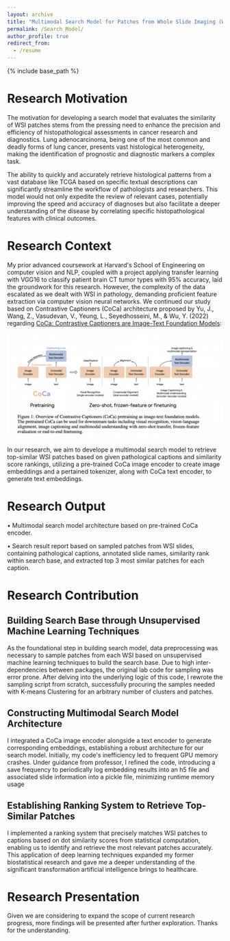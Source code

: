 ```yaml
---
layout: archive
title: "Multimodal Search Model for Patches from Whole Slide Imaging (WSI) Based on Pathological Captions"
permalink: /Search_Model/
author_profile: true
redirect_from:
  - /resume
---
```


{% include base_path %}
# Research Motivation

The motivation for developing a search model that evaluates the similarity of WSI patches stems from the pressing need to enhance the precision and efficiency of histopathological assessments in cancer research and diagnostics. Lung adenocarcinoma, being one of the most common and deadly forms of lung cancer, presents vast histological heterogeneity, making the identification of prognostic and diagnostic markers a complex task.

The ability to quickly and accurately retrieve histological patterns from a vast database like TCGA based on specific textual descriptions can significantly streamline the workflow of pathologists and researchers. This model would not only expedite the review of relevant cases, potentially improving the speed and accuracy of diagnoses but also facilitate a deeper understanding of the disease by correlating specific histopathological features with clinical outcomes.

# Research Context

My prior advanced coursework at Harvard's School of Engineering on computer vision and NLP, coupled with a project applying transfer learning with VGG16 to classify patient brain CT tumor types with 95% accuracy, laid the groundwork for this research. However, the complexity of the data escalated as we dealt with WSI in pathology, demanding proficient feature extraction via computer vision neural networks.
We continued our study based on Contrastive Captioners (CoCa) architecture proposed by Yu, J., Wang, Z., Vasudevan, V., Yeung, L., Seyedhosseini, M., & Wu, Y. (2022) regarding [CoCa: Contrastive Captioners are Image-Text Foundation Models](https://arxiv.org/abs/2205.01917):

![CoCa Visualization](/images/Coca.png)

In our research, we aim to develope a multimodal search model to retrieve top-similar WSI patches based on given pathological captions and
similarity score rankings, utilizing a pre-trained CoCa image encoder to create image embeddings and a pertained tokenizer, along with CoCa text encoder, to generate text embeddings.

# Research Output

•	Multimodal search model architecture based on pre-trained CoCa encoder. 

• Search result report based on sampled patches from WSI slides, containing pathological captions, annotated slide names, similarity rank within search base, and extracted top 3 most similar patches for each caption.

# Research Contribution

## Building Search Base through Unsupervised Machine Learning Techniques

As the foundational step in building search model, data preprocessing was necessary to sample patches from each WSI based on unsupervised machine learning techniques to build the search base. Due to high inter-dependencies between packages, the original lab code for sampling was error prone. After delving into the underlying logic of this code, I rewrote the sampling script from scratch, successfully procuring the samples needed with K-means Clustering for an arbitrary number of clusters and patches.

## Constructing Multimodal Search Model Architecture 

I integrated a CoCa image encoder alongside a text encoder to generate corresponding embeddings, establishing a robust architecture for our search model. Initially, my code's inefficiency led to frequent GPU memory crashes. Under guidance from professor, I refined the code, introducing a save frequency to periodically log embedding results into an h5 file and associated slide information into a pickle file, minimizing runtime memory usage 

## Establishing Ranking System to Retrieve Top-Similar Patches

I implemented a ranking system that precisely matches WSI patches to captions based on dot similarity scores from statistical computation, enabling us to identify and retrieve the most relevant patches accurately. This application of deep learning techniques expanded my former biostatistical research and gave me a deeper understanding of the significant transformation artificial intelligence brings to healthcare.


# Research Presentation

Given we are considering to expand the scope of current research progress, more findings will be presented after further exploration. Thanks for the understanding.  

